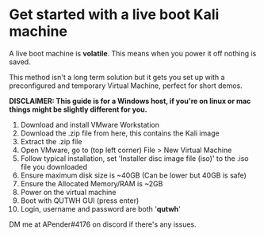 # Get started with a live boot Kali machine
A live boot machine is **volatile**. This means when you power it off nothing is saved.

This method isn't a long term solution but it gets you set up with a preconfigured and temporary Virtual Machine, perfect for short demos.

**DISCLAIMER: This guide is for a Windows host, if you're on linux or mac things might be slightly different for you.**

1. Download and install VMware Workstation
2. Download the .zip file from here, this contains the Kali image
3. Extract the .zip file
4. Open VMware, go to (top left corner) File > New Virtual Machine
5. Follow typical installation, set 'Installer disc image file (iso)' to the .iso file you downloaded
6. Ensure maximum disk size is ~40GB (Can be lower but 40GB is safe)
7. Ensure the Allocated Memory/RAM is ~2GB
8. Power on the virtual machine
9. Boot with QUTWH GUI (press enter)
10. Login, username and password are both '**qutwh**'

DM me at APender#4176 on discord if there's any issues.

